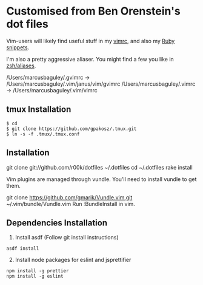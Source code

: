 # Customised from Ben Orenstein's dot files

Vim-users will likely find useful stuff in my [vimrc](vimrc), and also my [Ruby snippets](vim/snippets/ruby.snippets).

I'm also a pretty aggressive aliaser. You might find a few you like in [zsh/aliases](zsh/aliases).

/Users/marcusbaguley/.gvimrc -> /Users/marcusbaguley/.vim/janus/vim/gvimrc
/Users/marcusbaguley/.vimrc -> /Users/marcusbaguley/.vim/vimrc

## tmux Installation

```
$ cd
$ git clone https://github.com/gpakosz/.tmux.git
$ ln -s -f .tmux/.tmux.conf
```

## Installation
  git clone git://github.com/r00k/dotfiles ~/.dotfiles
  cd ~/.dotfiles
  rake install

  Vim plugins are managed through vundle. You'll need to install vundle to get them.

  git clone https://github.com/gmarik/Vundle.vim.git ~/.vim/bundle/Vundle.vim
  Run :BundleInstall in vim.

## Dependencies Installation
1. Install asdf (Follow git install instructions)
```
asdf install
```

2. Install node packages for eslint and jsprettifier
```
npm install -g prettier
npm install -g eslint
```
